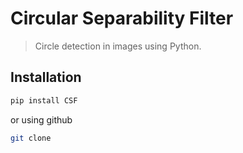 # Circular Separability Filter
> Circle detection in images using Python.


## Installation

```bash
pip install CSF
```

or using github
```bash
git clone 

